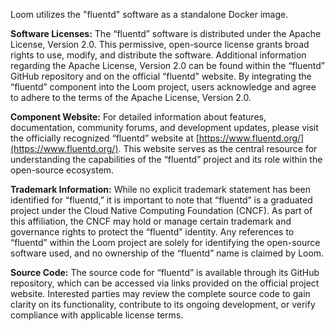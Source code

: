 <!-- markdownlint-disable -->
Loom utilizes the "fluentd" software as a standalone Docker image.

**Software Licenses:**
The “fluentd” software is distributed under the Apache License, Version 2.0. This permissive, open-source license grants broad rights to use, modify, and distribute the software. Additional information regarding the Apache License, Version 2.0 can be found within the “fluentd” GitHub repository and on the official “fluentd” website. By integrating the “fluentd” component into the Loom project, users acknowledge and agree to adhere to the terms of the Apache License, Version 2.0.

**Component Website:**
For detailed information about features, documentation, community forums, and development updates, please visit the officially recognized “fluentd” website at [https://www.fluentd.org/](https://www.fluentd.org/). This website serves as the central resource for understanding the capabilities of the “fluentd” project and its role within the open-source ecosystem.

**Trademark Information:**
While no explicit trademark statement has been identified for “fluentd,” it is important to note that “fluentd” is a graduated project under the Cloud Native Computing Foundation (CNCF). As part of this affiliation, the CNCF may hold or manage certain trademark and governance rights to protect the “fluentd” identity. Any references to “fluentd” within the Loom project are solely for identifying the open-source software used, and no ownership of the “fluentd” name is claimed by Loom.

**Source Code:**
The source code for “fluentd” is available through its GitHub repository, which can be accessed via links provided on the official project website. Interested parties may review the complete source code to gain clarity on its functionality, contribute to its ongoing development, or verify compliance with applicable license terms.